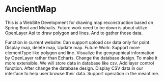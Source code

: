 # AncientMap
This is a WebSite Development for drawing map reconstruction based on Spring Boot and Mybaits.
Future work need to be down is about utilize OpenLayer Api to draw polygon and lines. And to gather those data.


Function in current website:
  Can support upload csv data only for point.
  Display map, delete map, Update map.
Future Work:
  Support more elementType like polygon and line.
  Visualize the geographical information by OpenLayer rather than Echarts.
  Change the database design. To make it more extensible. We will store data in database like csv.
  Add layer control function.
  After change the database design. Display CSV data in our interface to help user browse their data. Support operation in the meantime.
